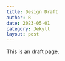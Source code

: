 ```yaml
---
title: Design Draft
author: R
date: 2023-05-01
category: Jekyll
layout: post
---
```


This is an draft page.
